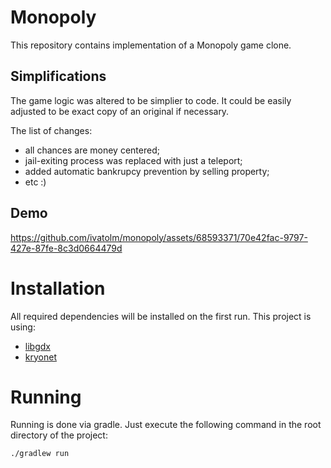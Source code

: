 # Monopoly
This repository contains implementation of a Monopoly game clone.

## Simplifications
The game logic was altered to be simplier to code. It could be easily adjusted
to be exact copy of an original if necessary.

The list of changes:
- all chances are money centered;
- jail-exiting process was replaced with just a teleport;
- added automatic bankrupcy prevention by selling property;
- etc :)

## Demo
https://github.com/ivatolm/monopoly/assets/68593371/70e42fac-9797-427e-87fe-8c3d0664479d

# Installation
All required dependencies will be installed on the first run.
This project is using:
- [libgdx](https://github.com/libgdx/libgdx)
- [kryonet](https://github.com/EsotericSoftware/kryonet)

# Running
Running is done via gradle.
Just execute the following command in the root directory of the project:
```
./gradlew run
```
